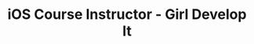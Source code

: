 ---
layout: post
title: iOS Course Instructor - Girl Develop It
image: gdinyc-logo-800x800-1.jpg
image_link: https://www.meetup.com/girldevelopit/
---